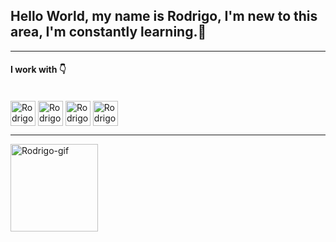 ## Hello World, my name is Rodrigo, I'm new to this area, I'm constantly learning.👋
 <hr size="5"> 

<h4>I work with 👇</h4>
<div style="display: inline_block"><br>
<img align="center" alt="Rodrigo-html5" height="40" width="40" src="https://icongr.am/devicon/html5-original.svg?size=128&color=currentColor">
<img align="center" alt="Rodrigo-Js" height="40" width="40" src="https://icongr.am/devicon/javascript-original.svg?size=128&color=currentColor">
<img align="center" alt="Rodrigo-css3" height="40" width="40" src="https://icongr.am/devicon/css3-original.svg?size=119&color=currentColor">
<img align="center" alt="Rodrigo-php" height="40" width="40" src="https://icongr.am/devicon/python-original.svg?size=128&color=currentColor">
</div>

<hr size="5">

<div> 
  <img align="left" alt="Rodrigo-gif" height="140" width="140" src="https://media.tenor.com/2tmFzIpCJTYAAAAM/shinji-shinji-ikari.gif">
</div>

